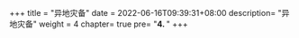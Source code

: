 
+++
title = "异地灾备"
date =  2022-06-16T09:39:31+08:00
description= "异地灾备"
weight = 4
chapter= true
pre= "<b>4. </b>"
+++



